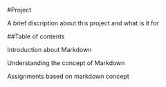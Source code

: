 #Project

A brief discription about this project and what is it for

##Table of contents

Introduction about Markdown

Understanding the concept of Markdown

Assignments based on markdown concept